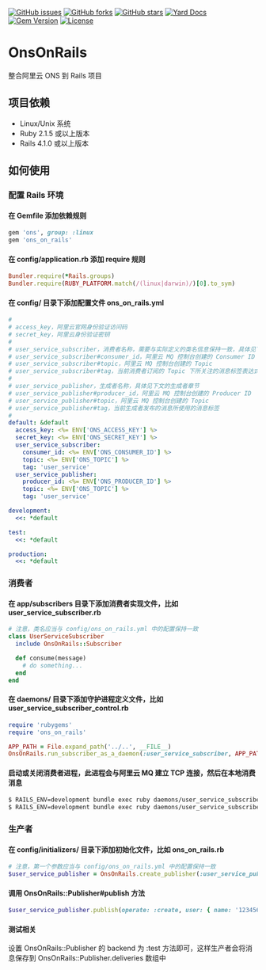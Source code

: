 [![GitHub issues](https://img.shields.io/github/issues/souche/ons_on_rails.svg)](https://github.com/souche/ons_on_rails/issues)
[![GitHub forks](https://img.shields.io/github/forks/souche/ons_on_rails.svg)](https://github.com/souche/ons_on_rails/network)
[![GitHub stars](https://img.shields.io/github/stars/souche/ons_on_rails.svg)](https://github.com/souche/ons_on_rails/stargazers)
[![Yard Docs](http://img.shields.io/badge/yard-docs-blue.svg)](http://www.rubydoc.info/github/souche/ons_on_rails/master)
[![Gem Version](http://img.shields.io/gem/v/ons_on_rails.svg)](https://rubygems.org/gems/ons_on_rails)
[![License](http://img.shields.io/:license-mit-blue.svg)](https://souche.mit-license.org/)


# OnsOnRails

整合阿里云 ONS 到 Rails 项目

## 项目依赖

* Linux/Unix 系统
* Ruby 2.1.5 或以上版本
* Rails 4.1.0 或以上版本

## 如何使用

### 配置 Rails 环境

#### 在 Gemfile 添加依赖规则

```ruby
gem 'ons', group: :linux
gem 'ons_on_rails'
```

#### 在 config/application.rb 添加 require 规则

```ruby
Bundler.require(*Rails.groups)
Bundler.require(RUBY_PLATFORM.match(/(linux|darwin)/)[0].to_sym)
```

#### 在 config/ 目录下添加配置文件 ons\_on\_rails.yml

```yaml
#
# access_key，阿里云官网身份验证访问码
# secret_key，阿里云身份验证密钥
#
# user_service_subscriber，消费者名称，需要与实际定义的类名信息保持一致，具体见下文的消费者章节
# user_service_subscriber#consumer_id，阿里云 MQ 控制台创建的 Consumer ID
# user_service_subscriber#topic，阿里云 MQ 控制台创建的 Topic
# user_service_subscriber#tag，当前消费者订阅的 Topic 下所关注的消息标签表达式
#
# user_service_publisher，生成者名称，具体见下文的生成者章节
# user_service_publisher#producer_id，阿里云 MQ 控制台创建的 Producer ID
# user_service_publisher#topic，阿里云 MQ 控制台创建的 Topic
# user_service_publisher#tag，当前生成者发布的消息所使用的消息标签
#
default: &default
  access_key: <%= ENV['ONS_ACCESS_KEY'] %>
  secret_key: <%= ENV['ONS_SECRET_KEY'] %>
  user_service_subscriber:
    consumer_id: <%= ENV['ONS_CONSUMER_ID'] %>
    topic: <%= ENV['ONS_TOPIC'] %>
    tag: 'user_service'
  user_service_publisher:
    producer_id: <%= ENV['ONS_PRODUCER_ID'] %>
    topic: <%= ENV['ONS_TOPIC'] %>
    tag: 'user_service'

development:
  <<: *default

test:
  <<: *default

production:
  <<: *default
```

### 消费者

#### 在 app/subscribers 目录下添加消费者实现文件，比如 user\_service\_subscriber.rb

```ruby
# 注意，类名应当与 config/ons_on_rails.yml 中的配置保持一致
class UserServiceSubscriber
  include OnsOnRails::Subscriber

  def consume(message)
    # do something...
  end
end
```

#### 在 daemons/ 目录下添加守护进程定义文件，比如 user\_service\_subscriber\_control.rb

```ruby
require 'rubygems'
require 'ons_on_rails'

APP_PATH = File.expand_path('../..', __FILE__)
OnsOnRails.run_subscriber_as_a_daemon(:user_service_subscriber, APP_PATH)
```

#### 启动或关闭消费者进程，此进程会与阿里云 MQ 建立 TCP 连接，然后在本地消费消息

```bash
$ RAILS_ENV=development bundle exec ruby daemons/user_service_subscriber_control.rb start
$ RAILS_ENV=development bundle exec ruby daemons/user_service_subscriber_control.rb stop
```

### 生产者

#### 在 config/initializers/ 目录下添加初始化文件，比如 ons\_on\_rails.rb

```ruby
# 注意，第一个参数应当与 config/ons_on_rails.yml 中的配置保持一致
$user_service_publisher = OnsOnRails.create_publisher(:user_service_publisher, backend: :tcp)
```

#### 调用 OnsOnRails::Publisher#publish 方法

```ruby
$user_service_publisher.publish(operate: :create, user: { name: '123456lkjhgf' })
```

#### 测试相关

设置 OnsOnRails::Publisher 的 backend 为 :test 方法即可，这样生产者会将消息保存到 OnsOnRails::Publisher.deliveries 数组中
